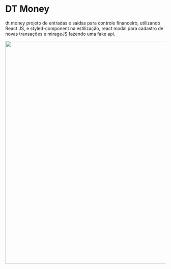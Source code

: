 # DT Money

dt money projeto de entradas e saidas para controle financeiro, utilizando React JS, e styled-component na estilização, react modal para cadastro de novas transações e mirageJS fazendo uma fake api.

<div align='center'>
<img src='https://user-images.githubusercontent.com/69876061/164345108-21688f27-aa21-45b9-80b4-2719e5654a5f.png' width='700px'>
</div>